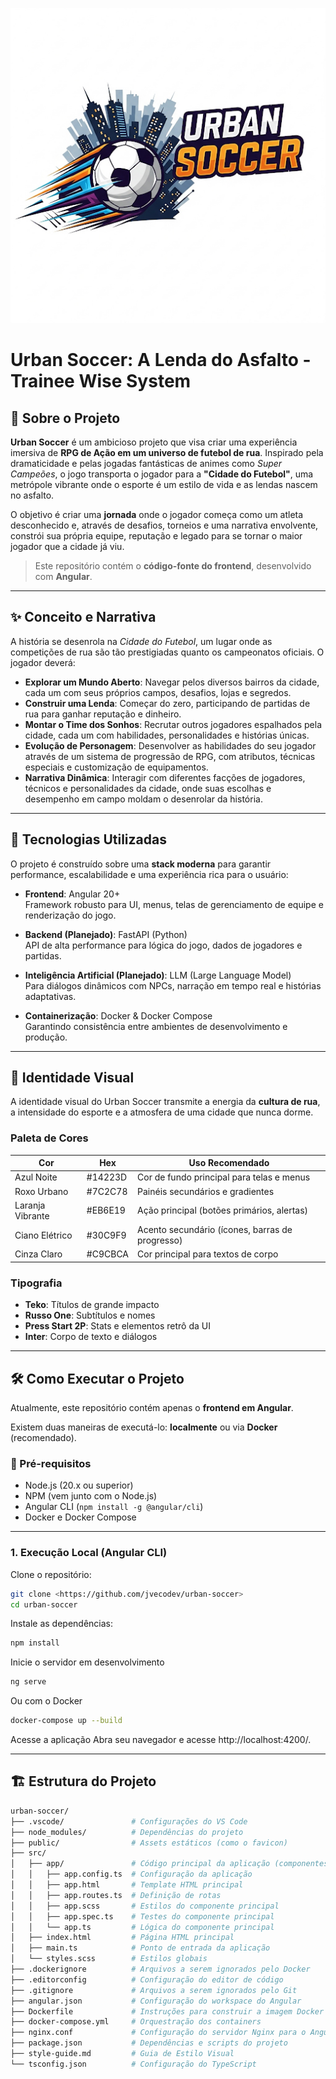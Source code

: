 ![Urban Soccer Banner](./public/urbanSoccer.png)

#  Urban Soccer: A Lenda do Asfalto - Trainee Wise System

## 📖 Sobre o Projeto
**Urban Soccer** é um ambicioso projeto que visa criar uma experiência imersiva de **RPG de Ação em um universo de futebol de rua**. Inspirado pela dramaticidade e pelas jogadas fantásticas de animes como *Super Campeões*, o jogo transporta o jogador para a **"Cidade do Futebol"**, uma metrópole vibrante onde o esporte é um estilo de vida e as lendas nascem no asfalto.

O objetivo é criar uma **jornada** onde o jogador começa como um atleta desconhecido e, através de desafios, torneios e uma narrativa envolvente, constrói sua própria equipe, reputação e legado para se tornar o maior jogador que a cidade já viu.

> Este repositório contém o **código-fonte do frontend**, desenvolvido com **Angular**.

---

## ✨ Conceito e Narrativa
A história se desenrola na *Cidade do Futebol*, um lugar onde as competições de rua são tão prestigiadas quanto os campeonatos oficiais. O jogador deverá:

- **Explorar um Mundo Aberto**: Navegar pelos diversos bairros da cidade, cada um com seus próprios campos, desafios, lojas e segredos.  
- **Construir uma Lenda**: Começar do zero, participando de partidas de rua para ganhar reputação e dinheiro.  
- **Montar o Time dos Sonhos**: Recrutar outros jogadores espalhados pela cidade, cada um com habilidades, personalidades e histórias únicas.  
- **Evolução de Personagem**: Desenvolver as habilidades do seu jogador através de um sistema de progressão de RPG, com atributos, técnicas especiais e customização de equipamentos.  
- **Narrativa Dinâmica**: Interagir com diferentes facções de jogadores, técnicos e personalidades da cidade, onde suas escolhas e desempenho em campo moldam o desenrolar da história.  

---

## 🚀 Tecnologias Utilizadas
O projeto é construído sobre uma **stack moderna** para garantir performance, escalabilidade e uma experiência rica para o usuário:

- **Frontend**: Angular 20+  
  Framework robusto para UI, menus, telas de gerenciamento de equipe e renderização do jogo.  

- **Backend (Planejado)**: FastAPI (Python)  
  API de alta performance para lógica do jogo, dados de jogadores e partidas.  

- **Inteligência Artificial (Planejado)**: LLM (Large Language Model)  
  Para diálogos dinâmicos com NPCs, narração em tempo real e histórias adaptativas.  

- **Containerização**: Docker & Docker Compose  
  Garantindo consistência entre ambientes de desenvolvimento e produção.  

---

## 🎨 Identidade Visual

A identidade visual do Urban Soccer transmite a energia da **cultura de rua**, a intensidade do esporte e a atmosfera de uma cidade que nunca dorme.  

### Paleta de Cores
| Cor            | Hex     | Uso Recomendado                                      |
|----------------|---------|------------------------------------------------------|
| Azul Noite     | #14223D | Cor de fundo principal para telas e menus             |
| Roxo Urbano    | #7C2C78 | Painéis secundários e gradientes                     |
| Laranja Vibrante | #EB6E19 | Ação principal (botões primários, alertas)           |
| Ciano Elétrico | #30C9F9 | Acento secundário (ícones, barras de progresso)      |
| Cinza Claro    | #C9CBCA | Cor principal para textos de corpo                   |

### Tipografia
- **Teko**: Títulos de grande impacto  
- **Russo One**: Subtítulos e nomes  
- **Press Start 2P**: Stats e elementos retrô da UI  
- **Inter**: Corpo de texto e diálogos  

---

## 🛠️ Como Executar o Projeto

Atualmente, este repositório contém apenas o **frontend em Angular**.  

Existem duas maneiras de executá-lo: **localmente** ou via **Docker** (recomendado).

### 🔹 Pré-requisitos
- Node.js (20.x ou superior)  
- NPM (vem junto com o Node.js)  
- Angular CLI (`npm install -g @angular/cli`)  
- Docker e Docker Compose  

---

### 1. Execução Local (Angular CLI)

Clone o repositório:
```bash
git clone <https://github.com/jvecodev/urban-soccer>
cd urban-soccer
```

Instale as dependências:
```bash
npm install
```

Inicie o servidor em desenvolvimento
```bash
ng serve
```

Ou com o Docker
```bash
docker-compose up --build
``` 

Acesse a aplicação 
Abra seu navegador e acesse http://localhost:4200/.


---

## 🏗️ Estrutura do Projeto

```bash
urban-soccer/
├── .vscode/               # Configurações do VS Code
├── node_modules/          # Dependências do projeto
├── public/                # Assets estáticos (como o favicon)
├── src/
│   ├── app/               # Código principal da aplicação (componentes, rotas, etc.)
│   │   ├── app.config.ts  # Configuração da aplicação
│   │   ├── app.html       # Template HTML principal
│   │   ├── app.routes.ts  # Definição de rotas
│   │   ├── app.scss       # Estilos do componente principal
│   │   ├── app.spec.ts    # Testes do componente principal
│   │   └── app.ts         # Lógica do componente principal
│   ├── index.html         # Página HTML principal
│   ├── main.ts            # Ponto de entrada da aplicação
│   └── styles.scss        # Estilos globais
├── .dockerignore          # Arquivos a serem ignorados pelo Docker
├── .editorconfig          # Configuração do editor de código
├── .gitignore             # Arquivos a serem ignorados pelo Git
├── angular.json           # Configuração do workspace do Angular
├── Dockerfile             # Instruções para construir a imagem Docker
├── docker-compose.yml     # Orquestração dos containers
├── nginx.conf             # Configuração do servidor Nginx para o Angular
├── package.json           # Dependências e scripts do projeto
├── style-guide.md         # Guia de Estilo Visual
└── tsconfig.json          # Configuração do TypeScript
```


